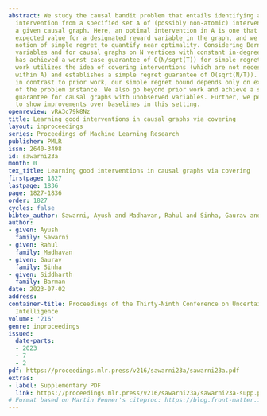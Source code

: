 ```yaml
---
abstract: We study the causal bandit problem that entails identifying a near-optimal
  intervention from a specified set A of (possibly non-atomic) interventions over
  a given causal graph. Here, an optimal intervention in A is one that maximizes the
  expected value for a designated reward variable in the graph, and we use the standard
  notion of simple regret to quantify near optimality. Considering Bernoulli random
  variables and for causal graphs on N vertices with constant in-degree, prior work
  has achieved a worst case guarantee of O(N/sqrt(T)) for simple regret. The current
  work utilizes the idea of covering interventions (which are not necessarily contained
  within A) and establishes a simple regret guarantee of O(sqrt(N/T)). Notably, and
  in contrast to prior work, our simple regret bound depends only on explicit parameters
  of the problem instance. We also go beyond prior work and achieve a simple regret
  guarantee for causal graphs with unobserved variables. Further, we perform experiments
  to show improvements over baselines in this setting.
openreview: vRA3c79k8Nz
title: Learning good interventions in causal graphs via covering
layout: inproceedings
series: Proceedings of Machine Learning Research
publisher: PMLR
issn: 2640-3498
id: sawarni23a
month: 0
tex_title: Learning good interventions in causal graphs via covering
firstpage: 1827
lastpage: 1836
page: 1827-1836
order: 1827
cycles: false
bibtex_author: Sawarni, Ayush and Madhavan, Rahul and Sinha, Gaurav and Barman, Siddharth
author:
- given: Ayush
  family: Sawarni
- given: Rahul
  family: Madhavan
- given: Gaurav
  family: Sinha
- given: Siddharth
  family: Barman
date: 2023-07-02
address:
container-title: Proceedings of the Thirty-Ninth Conference on Uncertainty in Artificial
  Intelligence
volume: '216'
genre: inproceedings
issued:
  date-parts:
  - 2023
  - 7
  - 2
pdf: https://proceedings.mlr.press/v216/sawarni23a/sawarni23a.pdf
extras:
- label: Supplementary PDF
  link: https://proceedings.mlr.press/v216/sawarni23a/sawarni23a-supp.pdf
# Format based on Martin Fenner's citeproc: https://blog.front-matter.io/posts/citeproc-yaml-for-bibliographies/
---
```

